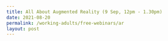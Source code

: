 ```yaml
---
title: All About Augmented Reality (9 Sep, 12pm - 1.30pm)
date: 2021-08-20
permalink: /working-adults/free-webinars/ar
layout: post
---
```


